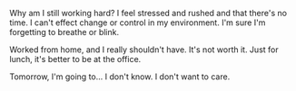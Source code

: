 Why am I still working hard? I feel stressed and rushed and that there's no time. I can't effect change or control in my environment. I'm sure I'm forgetting to breathe or blink.

Worked from home, and I really shouldn't have. It's not worth it. Just for lunch, it's better to be at the office.

Tomorrow, I'm going to... I don't know. I don't want to care.
